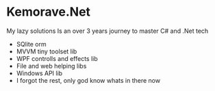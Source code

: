 # Kemorave.Net
My lazy solutions
Is an over 3 years journey to master C# and .Net tech

- SQlite orm
- MVVM tiny toolset lib
- WPF controlls and effects lib
- File and web helping libs
- Windows API lib
- I forgot the rest, only god know whats in there now
